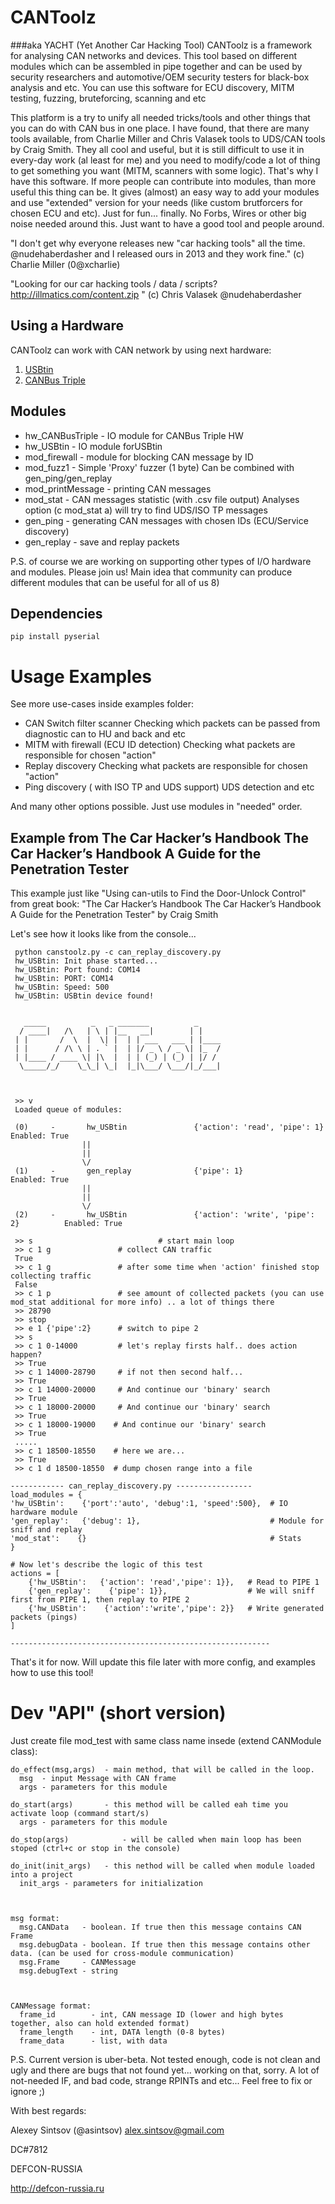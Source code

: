 # CANToolz
###aka YACHT (Yet Another Car Hacking Tool)
CANToolz is a framework for analysing CAN networks and devices.
This tool based on different modules which can be assembled in pipe together and
can be used by security researchers and automotive/OEM security testers for black-box analysis and etc. 
You can use this software for ECU discovery, MITM testing, fuzzing, bruteforcing, scanning and etc

This platform is a try to unify all needed tricks/tools and other things that you can do with CAN bus in one place.
I have found, that there are many tools available, from Charlie Miller and Chris Valasek tools to UDS/CAN tools by Craig Smith.
They all cool and useful, but it is still difficult to use it in every-day work (al least for me) and you need to modify/code 
a lot of thing to get something you want (MITM, scanners with some logic). That's why I have this software. If more people can 
contribute into modules, than more useful this thing can be. It gives (almost) an easy way to add your modules and use "extended" version for your needs
(like custom brutforcers for chosen ECU and etc). Just for fun... finally. No Forbs, Wires  or other big noise needed around this. 
Just want to have a good tool and people around.

"I don't get why everyone releases new "car hacking tools" all the time.  @nudehaberdasher and I released ours in 2013 and they work fine." (c) Charlie Miller (‏@0xcharlie)

"Looking for our car hacking tools / data / scripts? http://illmatics.com/content.zip " (c) Chris Valasek ‏@nudehaberdasher

## Using a Hardware

CANToolz can work with CAN network by using next hardware:

1. [USBtin](http://www.fischl.de/usbtin/)
2. [CANBus Triple](https://canb.us/)

## Modules

- hw_CANBusTriple  - IO module for CANBus Triple HW
- hw_USBtin        - IO module forUSBtin
- mod_firewall     - module for blocking CAN message by ID
- mod_fuzz1        - Simple 'Proxy' fuzzer  (1 byte) Can be combined with gen_ping/gen_replay
- mod_printMessage - printing CAN messages
- mod_stat         - CAN messages statistic (with .csv file output)
                     Analyses option (c mod_stat a) will try to find UDS/ISO TP messages
- gen_ping         - generating CAN messages with chosen IDs (ECU/Service discovery)
- gen_replay       - save and replay packets

P.S. of course we are working on supporting other types of I/O hardware and modules. Please join us!
Main idea that community can produce different modules that can be useful for all of us 8)

## Dependencies

    pip install pyserial


# Usage Examples
See more use-cases inside examples folder:

- CAN Switch filter scanner
    Checking which packets can be passed from diagnostic can to HU and back and etc
- MITM with firewall (ECU ID detection)
    Checking what packets are responsible for chosen "action"
- Replay discovery
    Checking what packets are responsible for chosen "action"
- Ping discovery ( with ISO TP and UDS support)
    UDS detection and etc

And many other options possible. Just use modules in "needed" order.

## Example from  The Car Hacker’s Handbook The Car Hacker’s Handbook A Guide for the Penetration Tester
This example just like "Using can-utils to Find the Door-Unlock Control" from great book: "The Car Hacker’s Handbook The Car Hacker’s Handbook A Guide for the Penetration Tester" by Craig Smith

Let's see how it looks like from the console...

     python canstoolz.py -c can_replay_discovery.py
     hw_USBtin: Init phase started...
     hw_USBtin: Port found: COM14
     hw_USBtin: PORT: COM14
     hw_USBtin: Speed: 500
     hw_USBtin: USBtin device found!
    
    
       _____          _   _ _______          _
      / ____|   /\   | \ | |__   __|        | |
     | |       /  \  |  \| |  | | ___   ___ | |____
     | |      / /\ \ | . ` |  | |/ _ \ / _ \| |_  /
     | |____ / ____ \| |\  |  | | (_) | (_) | |/ /
      \_____/_/    \_\_| \_|  |_|\___/ \___/|_/___|
    
    
    
     >> v
     Loaded queue of modules:
    
     (0)     -       hw_USBtin               {'action': 'read', 'pipe': 1}           Enabled: True
                    ||
                    ||
                    \/
     (1)     -       gen_replay              {'pipe': 1}             Enabled: True
                    ||
                    ||
                    \/
     (2)     -       hw_USBtin               {'action': 'write', 'pipe': 2}          Enabled: True
    
     >> s                            # start main loop
     >> c 1 g               # collect CAN traffic
     True
     >> c 1 g               # after some time when 'action' finished stop collecting traffic
     False
     >> c 1 p               # see amount of collected packets (you can use mod_stat additional for more info) .. a lot of things there
     >> 28790
     >> stop
     >> e 1 {'pipe':2}      # switch to pipe 2
     >> s
     >> c 1 0-14000         # let's replay firsts half.. does action happen?
     >> True
     >> c 1 14000-28790     # if not then second half...
     >> True
     >> c 1 14000-20000     # And continue our 'binary' search
     >> True
     >> c 1 18000-20000     # And continue our 'binary' search
     >> True
     >> c 1 18000-19000    # And continue our 'binary' search
     >> True
     .....
     >> c 1 18500-18550    # here we are...
     >> True
     >> c 1 d 18500-18550  # dump chosen range into a file

    ------------ can_replay_discovery.py -----------------
    load_modules = {
    'hw_USBtin':    {'port':'auto', 'debug':1, 'speed':500},  # IO hardware module
    'gen_replay':   {'debug': 1},                             # Module for sniff and replay
    'mod_stat':    {}                                         # Stats
    }

    # Now let's describe the logic of this test
    actions = [
        {'hw_USBtin':   {'action': 'read','pipe': 1}},   # Read to PIPE 1
        {'gen_replay':    {'pipe': 1}},                  # We will sniff first from PIPE 1, then replay to PIPE 2
        {'hw_USBtin':    {'action':'write','pipe': 2}}   # Write generated packets (pings)
    ]

    ----------------------------------------------------------

That's it for now. Will update this file later with more config, and examples how to use this tool!

# Dev "API" (short version)

Just create file mod_test with same class name insede (extend CANModule class):

    do_effect(msg,args)  - main method, that will be called in the loop.
      msg  - input Message with CAN frame
      args - parameters for this module

    do_start(args)       - this method will be called eah time you activate loop (command start/s)
      args - parameters for this module

    do_stop(args)            - will be called when main loop has been stoped (ctrl+c or stop in the console)

    do_init(init_args)   - this nethod will be called when module loaded into a project
      init_args - parameters for initialization



    msg format:
      msg.CANData   - boolean. If true then this message contains CAN Frame
      msg.debugData - boolean. If true then this message contains other data. (can be used for cross-module communication)
      msg.Frame     - CANMessage
      msg.debugText - string



    CANMessage format:
      frame_id        - int, CAN message ID (lower and high bytes together, also can hold extended format)
      frame_length    - int, DATA length (0-8 bytes)
      frame_data      - list, with data

P.S.
 Current version is uber-beta. Not tested enough, code is not clean and ugly and there are bugs that not found yet... working on that, sorry.
 A lot of not-needed IF, and bad code, strange RPINTs and etc...
 Feel free to fix or ignore ;)

With best regards:

Alexey Sintsov   (@asintsov)
alex.sintsov@gmail.com

DC#7812

DEFCON-RUSSIA

http://defcon-russia.ru



